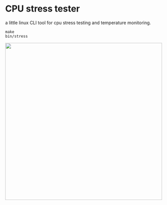 # CPU stress tester
a little linux CLI tool for cpu stress testing and temperature monitoring.

`make`  
`bin/stress`

<img src="img/ss.png" width="500px">
